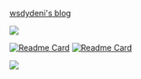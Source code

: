 [wsdydeni's blog](https://blog.wsdydeni.top/)

![](https://github-readme-stats.vercel.app/api?username=wsdydeni&show_icons=true)

[![Readme Card](https://github-readme-stats.vercel.app/api/pin/?username=wsdydeni&repo=CustomViewCollection)](https://github.com/wsdydeni/CustomViewCollection)
[![Readme Card](https://github-readme-stats.vercel.app/api/pin/?username=wsdydeni&repo=AndroidBaseLibrary)](https://github.com/wsdydeni/AndroidBaseLibrary)

![](https://image.wsdydeni.top/orange.jpg)
